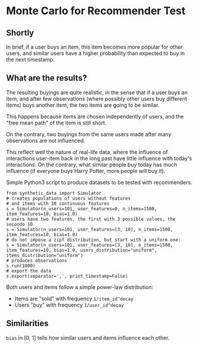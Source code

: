 # Monte Carlo for Recommender Test

## Shortly

In brief, if a user buys an item, this item becomes more popular for other users, and similar users have a higher probability than expected to buy in the next timestamp. 


## What are the results?

The resulting buyings are quite realistic, in the sense that if a user buys an item, and after few observations (where possibly other users buy different items) buys another item, the two items are going to be similar.

This happens because items are chosen independently of users, and the "free mean path" of the item is still short.

On the contrary, two buyings from the same users made after many observations are not influenced.

This reflect well the nature of real-life data, where the influence of interactions user-item back in the long past have little influence with today's interactions. On the contrary, what similar people buy today has much influence (if everyone buys Harry Potter, more people will buy it).


Simple Python3 script to produce datasets to be tested with recommenders.

```python3
from synthetic_data import Simulator
# creates populations of users without features
# and items with 10 continuous features
s = Simulator(n_users=101, user_features=0, n_items=1500, item_features=10, bias=1.0)
# users have two features, the first with 3 possible values, the secondo 10
s = Simulator(n_users=101, user_features=[3, 10], n_items=1500, item_features=10, bias=1.0)
# do not impose a zipf distribution, but start with a uniform one:
s = Simulator(n_users=101, user_features=[3, 10], n_items=1500, item_features=10, bias=1.0, users_distribution="uniform", items_distribution="uniform")
# produces observations
s.run(1000)
# export the data
s.export(separator=',', print_timestamp=False)
```

Both users and items follow a simple power-law distribution:

* Items are "sold" with frequency `1/item_id^decay`
* Users "buy" with frequency `1/user_id^decay`

## Similarities

`bias` in [0, 1] tells how similar users and items influence each other.

